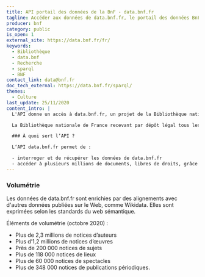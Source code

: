 ```yaml
---
title: API portail des données de la BnF - data.bnf.fr
tagline: Accéder aux données de data.bnf.fr, le portail des données BnF
producer: bnf
category: public
is_open: 1
external_site: https://data.bnf.fr/fr/
keywords:
  - Bibliothèque
  - data.bnf
  - Recherche
  - sparql
  - BNF
contact_link: data@bnf.fr
doc_tech_external: https://data.bnf.fr/sparql/
themes:
  - Culture
last_update: 25/11/2020
content_intro: |
  L'API donne un accès à data.bnf.fr, un projet de la Bibliothèque nationale de France qui agrège les données issues de ses différentes bases et catalogues pour fournir un accès fédéré par auteurs, œuvres, thèmes, lieux et dates.

  La Bibliothèque nationale de France recevant par dépôt légal tous les documents publiés en France, ses collections sont très complètes et reflètent la diversité de la production culturelle française.

  ### À quoi sert l’API ?

  L‘API data.bnf.fr permet de :

  - interroger et de récupérer les données de data.bnf.fr
  - accéder à plusieurs millions de documents, libres de droits, grâce à des liens pointant vers la bibliothèque numérique <External href='/les-api/api_gallica_recherche'>Gallica</External>.
---
```


### Volumétrie

Les données de data.bnf.fr sont enrichies par des alignements avec d'autres données publiées sur le Web, comme Wikidata. Elles sont exprimées selon les standards du web sémantique.

Éléments de volumétrie (octobre 2020) :

- Plus de 2,3 millions de notices d’auteurs
- Plus d’1,2 millions de notices d’œuvres
- Près de 200 000 notices de sujets
- Plus de 118 000 notices de lieux
- Plus de 60 000 notices de spectacles
- Plus de 348 000 notices de publications périodiques.
